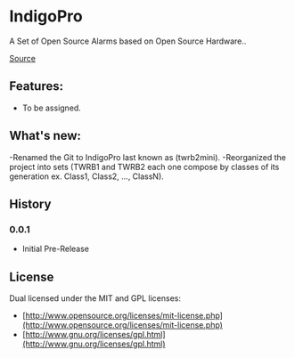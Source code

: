 IndigoPro
============

A Set of Open Source Alarms based on Open Source Hardware.. 

[Source](http://github.com/mafairnet/IndigoPro)


Features:
---------

- To be assigned.


What's new:
---------

-Renamed the Git to IndigoPro last known as (twrb2mini).
-Reorganized the project into sets (TWRB1 and TWRB2 each one compose by classes of its generation ex. Class1, Class2, ..., ClassN).


History
-------

### 0.0.1 ###

- Initial Pre-Release


License
-------

Dual licensed under the MIT and GPL licenses:

*  [http://www.opensource.org/licenses/mit-license.php](http://www.opensource.org/licenses/mit-license.php)
*  [http://www.gnu.org/licenses/gpl.html](http://www.gnu.org/licenses/gpl.html)

